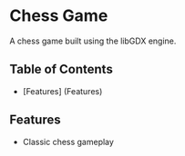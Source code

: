 # Chess Game

A chess game built using the libGDX engine.






## Table of Contents
- [Features] (Features)

## Features
- Classic chess gameplay
